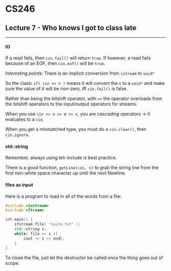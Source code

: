 # CS246

## Lecture 7 - Who knows I got to class late

---

#### IO
If a read fails, then ```cin.fail()``` will return ```true```.
If however, a read fails because of an EOF, then ```cin.eof()``` will be ```true```.

*Interesting points*: There is an implicit conversion from ```istream``` to ```void*```

So the clasic ```if( cin >> n )``` means it will convert the ```n``` to a ```void*``` and make sure the value of it will be non-zero, iff ```cin.fail()``` is false.

Rather than being the bitshift operator, with ```>>``` the operator overloads from the bitshift operators to the input/output operators for streams.

When you use ```cin >> n >> m >> n```, you are *cascading* operators -> it evaluates to a ```cin```.

When you get a mismatched type, you must do a ```cin.clear()```, then ```cin.ignore```.

#### std::string
Remember, always using teh include is best practice.

There is a good function, ```getLine(cin, s)``` to grab the string line from the first non-white space character up until the next Newline.

#### files as input
Here is a program to read in all of the words from a file:

```cpp
#include <iostream>
#include <ftream>

int main() {
	ifstream file( "suite.txt" );
	std::string s;
	while( file >> s ){
		cout << s << endl;
	}
}
```

To close the file, just let the destructor be called once the thing goes out of scope.
